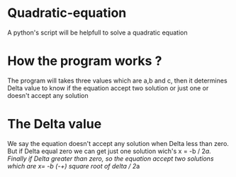 # Quadratic-equation
A python's script will be helpfull to solve a quadratic equation
# How the program works ?
The program will takes three values which are a,b and c, then it determines Delta value
to know if the equation accept two solution or just one or doesn't accept any solution
# The Delta value

We say the equation doesn't accept any solution when Delta less than zero.
But if Delta equal zero we can get just one solution wich's x = -b / 2*a.
Finally if Delta greater than zero, so the equation accept two solutions
which are x= -b (-+) square root of delta / 2*a
